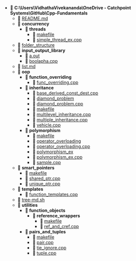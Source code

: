- 📂 __C:\\Users\\VidhathaVivekananda\\OneDrive \- Catchpoint Systems\\GitHub\\Cpp\-Fundamentals__
   - 📄 [README.md](README.md)
   - 📂 __concurrency__
     - 📂 __threads__
       - 📄 [makefile](concurrency/threads/makefile)
       - 📄 [simple\_thread\_ex.cpp](concurrency/threads/simple_thread_ex.cpp)
   - 📄 [folder\_structure](folder_structure)
   - 📂 __input\_output\_library__
     - 📄 [a.out](input_output_library/a.out)
     - 📄 [boolapha.cpp](input_output_library/boolapha.cpp)
   - 📄 [list.md](list.md)
   - 📂 __oop__
     - 📂 __function\_overriding__
       - 📄 [func\_overriding.cpp](oop/function_overriding/func_overriding.cpp)
     - 📂 __inheritance__
       - 📄 [base\_derived\_const\_dest.cpp](oop/inheritance/base_derived_const_dest.cpp)
       - 📄 [diamond\_problem](oop/inheritance/diamond_problem)
       - 📄 [diamond\_problem.cpp](oop/inheritance/diamond_problem.cpp)
       - 📄 [makefile](oop/inheritance/makefile)
       - 📄 [multilevel\_inheritance.cpp](oop/inheritance/multilevel_inheritance.cpp)
       - 📄 [multiple\_inheritance.cpp](oop/inheritance/multiple_inheritance.cpp)
       - 📄 [vehicle.cpp](oop/inheritance/vehicle.cpp)
     - 📂 __polymorphism__
       - 📄 [makefile](oop/polymorphism/makefile)
       - 📄 [operator\_overloading](oop/polymorphism/operator_overloading)
       - 📄 [operator\_overloading.cpp](oop/polymorphism/operator_overloading.cpp)
       - 📄 [polymorphism\_ex](oop/polymorphism/polymorphism_ex)
       - 📄 [polymorphism\_ex.cpp](oop/polymorphism/polymorphism_ex.cpp)
       - 📄 [sample.cpp](oop/polymorphism/sample.cpp)
   - 📂 __smart\_pointers__
     - 📄 [makefile](smart_pointers/makefile)
     - 📄 [shared\_ptr.cpp](smart_pointers/shared_ptr.cpp)
     - 📄 [unique\_ptr.cpp](smart_pointers/unique_ptr.cpp)
   - 📂 __templates__
     - 📄 [function\_templates.cpp](templates/function_templates.cpp)
   - 📄 [tree\-md.sh](tree-md.sh)
   - 📂 __utilities__
     - 📂 __function\_objects__
       - 📂 __reference\_wrappers__
         - 📄 [makefile](utilities/function_objects/reference_wrappers/makefile)
         - 📄 [ref\_and\_cref.cpp](utilities/function_objects/reference_wrappers/ref_and_cref.cpp)
     - 📂 __pairs\_and\_tuples__
       - 📄 [makefile](utilities/pairs_and_tuples/makefile)
       - 📄 [pair.cpp](utilities/pairs_and_tuples/pair.cpp)
       - 📄 [tie\_ignore.cpp](utilities/pairs_and_tuples/tie_ignore.cpp)
       - 📄 [tuple.cpp](utilities/pairs_and_tuples/tuple.cpp)

